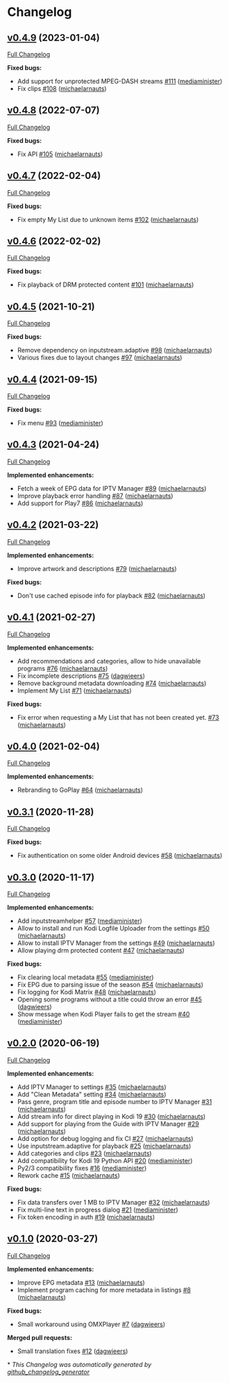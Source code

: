 # Changelog

## [v0.4.9](https://github.com/add-ons/plugin.video.viervijfzes/tree/v0.4.9) (2023-01-04)

[Full Changelog](https://github.com/add-ons/plugin.video.viervijfzes/compare/v0.4.8...v0.4.9)

**Fixed bugs:**

- Add support for unprotected MPEG-DASH streams [\#111](https://github.com/add-ons/plugin.video.viervijfzes/pull/111) ([mediaminister](https://github.com/mediaminister))
- Fix clips [\#108](https://github.com/add-ons/plugin.video.viervijfzes/pull/108) ([michaelarnauts](https://github.com/michaelarnauts))

## [v0.4.8](https://github.com/add-ons/plugin.video.viervijfzes/tree/v0.4.8) (2022-07-07)

[Full Changelog](https://github.com/add-ons/plugin.video.viervijfzes/compare/v0.4.7...v0.4.8)

**Fixed bugs:**

- Fix API [\#105](https://github.com/add-ons/plugin.video.viervijfzes/pull/105) ([michaelarnauts](https://github.com/michaelarnauts))

## [v0.4.7](https://github.com/add-ons/plugin.video.viervijfzes/tree/v0.4.7) (2022-02-04)

[Full Changelog](https://github.com/add-ons/plugin.video.viervijfzes/compare/v0.4.6...v0.4.7)

**Fixed bugs:**

- Fix empty My List due to unknown items [\#102](https://github.com/add-ons/plugin.video.viervijfzes/pull/102) ([michaelarnauts](https://github.com/michaelarnauts))

## [v0.4.6](https://github.com/add-ons/plugin.video.viervijfzes/tree/v0.4.6) (2022-02-02)

[Full Changelog](https://github.com/add-ons/plugin.video.viervijfzes/compare/v0.4.5...v0.4.6)

**Fixed bugs:**

- Fix playback of DRM protected content [\#101](https://github.com/add-ons/plugin.video.viervijfzes/pull/101) ([michaelarnauts](https://github.com/michaelarnauts))

## [v0.4.5](https://github.com/add-ons/plugin.video.viervijfzes/tree/v0.4.5) (2021-10-21)

[Full Changelog](https://github.com/add-ons/plugin.video.viervijfzes/compare/v0.4.4...v0.4.5)

**Fixed bugs:**

- Remove dependency on inputstream.adaptive [\#98](https://github.com/add-ons/plugin.video.viervijfzes/pull/98) ([michaelarnauts](https://github.com/michaelarnauts))
- Various fixes due to layout changes [\#97](https://github.com/add-ons/plugin.video.viervijfzes/pull/97) ([michaelarnauts](https://github.com/michaelarnauts))

## [v0.4.4](https://github.com/add-ons/plugin.video.viervijfzes/tree/v0.4.4) (2021-09-15)

[Full Changelog](https://github.com/add-ons/plugin.video.viervijfzes/compare/v0.4.3...v0.4.4)

**Fixed bugs:**

- Fix menu [\#93](https://github.com/add-ons/plugin.video.viervijfzes/pull/93) ([mediaminister](https://github.com/mediaminister))

## [v0.4.3](https://github.com/add-ons/plugin.video.viervijfzes/tree/v0.4.3) (2021-04-24)

[Full Changelog](https://github.com/add-ons/plugin.video.viervijfzes/compare/v0.4.2...v0.4.3)

**Implemented enhancements:**

- Fetch a week of EPG data for IPTV Manager [\#89](https://github.com/add-ons/plugin.video.viervijfzes/pull/89) ([michaelarnauts](https://github.com/michaelarnauts))
- Improve playback error handling [\#87](https://github.com/add-ons/plugin.video.viervijfzes/pull/87) ([michaelarnauts](https://github.com/michaelarnauts))
- Add support for Play7 [\#86](https://github.com/add-ons/plugin.video.viervijfzes/pull/86) ([michaelarnauts](https://github.com/michaelarnauts))

## [v0.4.2](https://github.com/add-ons/plugin.video.viervijfzes/tree/v0.4.2) (2021-03-22)

[Full Changelog](https://github.com/add-ons/plugin.video.viervijfzes/compare/v0.4.1...v0.4.2)

**Implemented enhancements:**

- Improve artwork and descriptions [\#79](https://github.com/add-ons/plugin.video.viervijfzes/pull/79) ([michaelarnauts](https://github.com/michaelarnauts))

**Fixed bugs:**

- Don't use cached episode info for playback [\#82](https://github.com/add-ons/plugin.video.viervijfzes/pull/82) ([michaelarnauts](https://github.com/michaelarnauts))

## [v0.4.1](https://github.com/add-ons/plugin.video.viervijfzes/tree/v0.4.1) (2021-02-27)

[Full Changelog](https://github.com/add-ons/plugin.video.viervijfzes/compare/v0.4.0...v0.4.1)

**Implemented enhancements:**

- Add recommendations and categories, allow to hide unavailable programs [\#76](https://github.com/add-ons/plugin.video.viervijfzes/pull/76) ([michaelarnauts](https://github.com/michaelarnauts))
- Fix incomplete descriptions [\#75](https://github.com/add-ons/plugin.video.viervijfzes/pull/75) ([dagwieers](https://github.com/dagwieers))
- Remove background metadata downloading [\#74](https://github.com/add-ons/plugin.video.viervijfzes/pull/74) ([michaelarnauts](https://github.com/michaelarnauts))
- Implement My List [\#71](https://github.com/add-ons/plugin.video.viervijfzes/pull/71) ([michaelarnauts](https://github.com/michaelarnauts))

**Fixed bugs:**

- Fix error when requesting a My List that has not been created yet. [\#73](https://github.com/add-ons/plugin.video.viervijfzes/pull/73) ([michaelarnauts](https://github.com/michaelarnauts))

## [v0.4.0](https://github.com/add-ons/plugin.video.viervijfzes/tree/v0.4.0) (2021-02-04)

[Full Changelog](https://github.com/add-ons/plugin.video.viervijfzes/compare/v0.3.1...v0.4.0)

**Implemented enhancements:**

- Rebranding to GoPlay [\#64](https://github.com/add-ons/plugin.video.viervijfzes/pull/64) ([michaelarnauts](https://github.com/michaelarnauts))

## [v0.3.1](https://github.com/add-ons/plugin.video.viervijfzes/tree/v0.3.1) (2020-11-28)

[Full Changelog](https://github.com/add-ons/plugin.video.viervijfzes/compare/v0.3.0...v0.3.1)

**Fixed bugs:**

- Fix authentication on some older Android devices [\#58](https://github.com/add-ons/plugin.video.viervijfzes/pull/58) ([michaelarnauts](https://github.com/michaelarnauts))

## [v0.3.0](https://github.com/add-ons/plugin.video.viervijfzes/tree/v0.3.0) (2020-11-17)

[Full Changelog](https://github.com/add-ons/plugin.video.viervijfzes/compare/v0.2.0...v0.3.0)

**Implemented enhancements:**

- Add inputstreamhelper [\#57](https://github.com/add-ons/plugin.video.viervijfzes/pull/57) ([mediaminister](https://github.com/mediaminister))
- Allow to install and run Kodi Logfile Uploader from the settings [\#50](https://github.com/add-ons/plugin.video.viervijfzes/pull/50) ([michaelarnauts](https://github.com/michaelarnauts))
- Allow to install IPTV Manager from the settings [\#49](https://github.com/add-ons/plugin.video.viervijfzes/pull/49) ([michaelarnauts](https://github.com/michaelarnauts))
- Allow playing drm protected content [\#47](https://github.com/add-ons/plugin.video.viervijfzes/pull/47) ([michaelarnauts](https://github.com/michaelarnauts))

**Fixed bugs:**

- Fix clearing local metadata [\#55](https://github.com/add-ons/plugin.video.viervijfzes/pull/55) ([mediaminister](https://github.com/mediaminister))
- Fix EPG due to parsing issue of the season [\#54](https://github.com/add-ons/plugin.video.viervijfzes/pull/54) ([michaelarnauts](https://github.com/michaelarnauts))
- Fix logging for Kodi Matrix [\#48](https://github.com/add-ons/plugin.video.viervijfzes/pull/48) ([michaelarnauts](https://github.com/michaelarnauts))
- Opening some programs without a title could throw an error [\#45](https://github.com/add-ons/plugin.video.viervijfzes/pull/45) ([dagwieers](https://github.com/dagwieers))
- Show message when Kodi Player fails to get the stream [\#40](https://github.com/add-ons/plugin.video.viervijfzes/pull/40) ([mediaminister](https://github.com/mediaminister))

## [v0.2.0](https://github.com/add-ons/plugin.video.viervijfzes/tree/v0.2.0) (2020-06-19)

[Full Changelog](https://github.com/add-ons/plugin.video.viervijfzes/compare/v0.1.0...v0.2.0)

**Implemented enhancements:**

- Add IPTV Manager to settings [\#35](https://github.com/add-ons/plugin.video.viervijfzes/pull/35) ([michaelarnauts](https://github.com/michaelarnauts))
- Add "Clean Metadata" setting [\#34](https://github.com/add-ons/plugin.video.viervijfzes/pull/34) ([michaelarnauts](https://github.com/michaelarnauts))
- Pass genre, program title and episode number to IPTV Manager [\#31](https://github.com/add-ons/plugin.video.viervijfzes/pull/31) ([michaelarnauts](https://github.com/michaelarnauts))
- Add stream info for direct playing in Kodi 19 [\#30](https://github.com/add-ons/plugin.video.viervijfzes/pull/30) ([michaelarnauts](https://github.com/michaelarnauts))
- Add support for playing from the Guide with IPTV Manager [\#29](https://github.com/add-ons/plugin.video.viervijfzes/pull/29) ([michaelarnauts](https://github.com/michaelarnauts))
- Add option for debug logging and fix CI [\#27](https://github.com/add-ons/plugin.video.viervijfzes/pull/27) ([michaelarnauts](https://github.com/michaelarnauts))
- Use inputstream.adaptive for playback [\#25](https://github.com/add-ons/plugin.video.viervijfzes/pull/25) ([michaelarnauts](https://github.com/michaelarnauts))
- Add categories and clips [\#23](https://github.com/add-ons/plugin.video.viervijfzes/pull/23) ([michaelarnauts](https://github.com/michaelarnauts))
- Add compatibility for Kodi 19 Python API [\#20](https://github.com/add-ons/plugin.video.viervijfzes/pull/20) ([mediaminister](https://github.com/mediaminister))
- Py2/3 compatibility fixes [\#16](https://github.com/add-ons/plugin.video.viervijfzes/pull/16) ([mediaminister](https://github.com/mediaminister))
- Rework cache [\#15](https://github.com/add-ons/plugin.video.viervijfzes/pull/15) ([michaelarnauts](https://github.com/michaelarnauts))

**Fixed bugs:**

- Fix data transfers over 1 MB to IPTV Manager [\#32](https://github.com/add-ons/plugin.video.viervijfzes/pull/32) ([michaelarnauts](https://github.com/michaelarnauts))
- Fix multi-line text in progress dialog [\#21](https://github.com/add-ons/plugin.video.viervijfzes/pull/21) ([mediaminister](https://github.com/mediaminister))
- Fix token encoding in auth [\#19](https://github.com/add-ons/plugin.video.viervijfzes/pull/19) ([michaelarnauts](https://github.com/michaelarnauts))

## [v0.1.0](https://github.com/add-ons/plugin.video.viervijfzes/tree/v0.1.0) (2020-03-27)

[Full Changelog](https://github.com/add-ons/plugin.video.viervijfzes/compare/89f55f70b017d0add645d1e1d88f0ce8192d11c4...v0.1.0)

**Implemented enhancements:**

- Improve EPG metadata [\#13](https://github.com/add-ons/plugin.video.viervijfzes/pull/13) ([michaelarnauts](https://github.com/michaelarnauts))
- Implement program caching for more metadata in listings [\#8](https://github.com/add-ons/plugin.video.viervijfzes/pull/8) ([michaelarnauts](https://github.com/michaelarnauts))

**Fixed bugs:**

- Small workaround using OMXPlayer [\#7](https://github.com/add-ons/plugin.video.viervijfzes/pull/7) ([dagwieers](https://github.com/dagwieers))

**Merged pull requests:**

- Small translation fixes [\#12](https://github.com/add-ons/plugin.video.viervijfzes/pull/12) ([dagwieers](https://github.com/dagwieers))



\* *This Changelog was automatically generated by [github_changelog_generator](https://github.com/github-changelog-generator/github-changelog-generator)*

